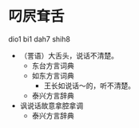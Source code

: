 # 叼屄耷舌
dio1 bi1 dah7 shih8
+ （詈语）大舌头，说话不清楚。
  * 东台方言词典
  * 如东方言词典
    - 王长如说话～的，听不清楚。
  * 泰兴方言辞典
+ 讽说话故意拿腔拿调
  * 泰兴方言辞典
